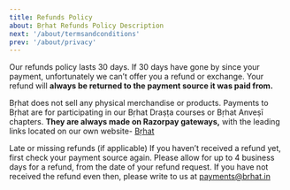 ```yaml
---
title: Refunds Policy
about: Bṛhat Refunds Policy Description
next: '/about/termsandconditions'
prev: '/about/privacy'
---
```


Our refunds policy lasts 30 days. If 30 days have gone by since your payment, unfortunately we can’t offer you a refund or exchange. Your refund will **always be returned to the payment source it was paid from.**

Bṛhat does not sell any physical merchandise or products. Payments to Bṛhat are for participating in our Bṛhat Draṣṭa courses or Bṛhat Anveṣī chapters. **They are always made on Razorpay gateways,** with the leading links located on our own website- <a href="https://www.brhat.in">Bṛhat</a>

Late or missing refunds (if applicable)
If you haven’t received a refund yet, first check your payment source again. Please allow for up to 4 business days for a refund, from the date of your refund request. If you have not received the refund even then, please write to us at payments@brhat.in